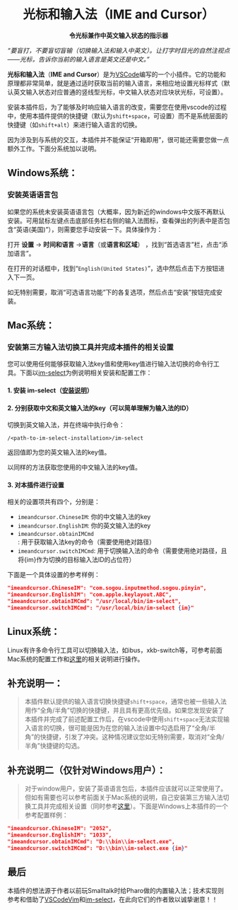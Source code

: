 <h1 align="center">光标和输入法（IME and Cursor）</h1>
<p align="center"><strong>令光标兼作中英文输入状态的指示器</strong></p>

*“要盲打，不要盲切盲输（切换输入法和输入中英文）。让打字时目光的自然注视点——光标，告诉你当前的输入语言是英文还是中文。”*

**光标和输入法**（**IME and Cursor**）是为[VSCode](https://code.visualstudio.com/)编写的一个小插件。它的功能和原理都非常简单，就是通过适时获取当前的输入语言，来相应地设置光标样式（默认英文输入状态对应普通的竖线型光标，中文输入状态对应块状光标，可设置）。

安装本插件后，为了能够及时响应输入语言的改变，需要您在使用vscode的过程中，使用本插件提供的快捷键（默认为`shift+space`，可设置）而不是系统层面的快捷键（如`shift+alt`）来进行输入语言的切换。

因为涉及到与系统的交互，本插件并不能保证“开箱即用”，很可能还需要您做一点额外工作。下面分系统加以说明。
## Windows系统：
### 安装英语语言包
如果您的系统未安装英语语言包（大概率，因为新近的windows中文版不再默认安装。可用鼠标左键点击底部任务栏右侧的输入法图标，查看弹出的列表中是否包含“英语(美国)”），则需要您手动安装一下。具体操作为：

打开 **设置** -> **时间和语言** ->**语言**（或**语言和区域**） ，找到“首选语言”栏，点击“添加语言”。

在打开的对话框中，找到“`English(United States)`”，选中然后点击下方按钮进入下一页。

如无特别需要，取消“可选语言功能”下的各复选项，然后点击“安装”按钮完成安装。


## Mac系统：

### 安装第三方输入法切换工具并完成本插件的相关设置

您可以使用任何能够获取输入法key值和使用key值进行输入法切换的命令行工具。下面以[im-select](https://github.com/daipeihust/im-select)为例说明相关安装和配置工作：
#### 1. 安装 im-select（[安装说明](https://github.com/daipeihust/im-select/blob/master/README_CN.md)）
#### 2. 分别获取中文和英文输入法的key（可以简单理解为输入法的ID）
切换到英文输入法，并在终端中执行命令：

`/<path-to-im-select-installation>/im-select`

返回值即为您的英文输入法的key值。

以同样的方法获取您使用的中文输入法的key值。

#### 3. 对本插件进行设置

相关的设置项共有四个，分别是：

* `imeandcursor.ChineseIM`: 你的中文输入法的key
* `imeandcursor.EnglishIM`: 你的英文输入法的key
* `imeandcursor.obtainIMCmd`: 用于获取输入法key的命令（需要使用绝对路径）
* `imeandcursor.switchIMCmd`: 用于切换输入法的命令（需要使用绝对路径，且将{im}作为切换的目标输入法ID的占位符）

下面是一个具体设置的参考样例：
```json
"imeandcursor.ChineseIM": "com.sogou.inputmethod.sogou.pinyin",
"imeandcursor.EnglishIM": "com.apple.keylayout.ABC",
"imeandcursor.obtainIMCmd": "/usr/local/bin/im-select",
"imeandcursor.switchIMCmd": "/usr/local/bin/im-select {im}"

```

## Linux系统：

Linux有许多命令行工具可以切换输入法，如ibus，xkb-switch等，可参考前面Mac系统的配置工作和[这里](https://github.com/daipeihust/im-select/blob/master/README_CN.md)的相关说明进行操作。


## 补充说明一：

> 本插件默认提供的输入语言切换快捷键`shift+space`，通常也被一些输入法用作“全角/半角”切换的快捷键，并且具有更高优先级。如果您发现安装了本插件并完成了前述配置工作后，在vscode中使用`shift+space`无法实现输入语言的切换，很可能是因为在您的输入法设置中勾选启用了“全角/半角”的快捷键，引发了冲突。这种情况建议您如无特别需要，取消对“全角/半角”快捷键的勾选。


## 补充说明二（仅针对Windows用户）：

> 对于window用户，安装了英语语言包后，本插件应该就可以正常使用了。但如有需要也可以参考前面关于Mac系统的说明，自己安装第三方输入法切换工具并完成相关设置（同时参考[这里](https://github.com/daipeihust/im-select/blob/master/README_CN.md)）。下面是Windows上本插件的一个参考配置样例：
```json
"imeandcursor.ChineseIM": "2052",
"imeandcursor.EnglishIM": "1033",
"imeandcursor.obtainIMCmd": "D:\\bin\\im-select.exe",
"imeandcursor.switchIMCmd": "D:\\bin\\im-select.exe {im}"

```


## 最后
本插件的想法源于作者以前玩Smalltalk时给Pharo做的内置输入法；技术实现则参考和借助了[VSCodeVim](https://github.com/VSCodeVim/Vim)和[im-select](https://github.com/daipeihust/im-select)，在此向它们的作者致以诚挚谢意！！
